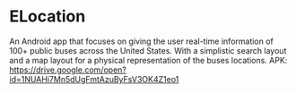 # ELocation
An Android app that focuses on giving the user real-time information of 100+ public buses across the United States. With a simplistic search layout and a map layout for a physical representation of the buses locations. APK: https://drive.google.com/open?id=1NUAHi7Mn5dUgFmtAzuByFsV3OK4Z1eo1
